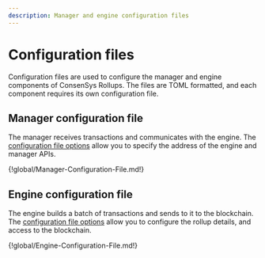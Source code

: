 ```yaml
---
description: Manager and engine configuration files
---
```


# Configuration files

Configuration files are used to configure the manager and engine components of ConsenSys Rollups. The files are
TOML formatted, and each component requires its own configuration file.

## Manager configuration file

The manager receives transactions and communicates with the engine. The [configuration file options](../../Reference/Configuration-File.md#manager)
allow you to specify the address of the engine and manager APIs.

{!global/Manager-Configuration-File.md!}

## Engine configuration file

The engine builds a batch of transactions and sends to it to the blockchain. The
[configuration file options](../../Reference/Configuration-File.md#engine) allow you to configure the rollup details,
and access to the blockchain.

{!global/Engine-Configuration-File.md!}

